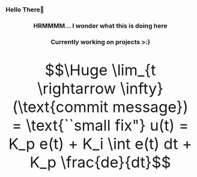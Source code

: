 ### Hello There👋


<h3 align='center'>HRMMMM... I wonder what this is doing here</h3>
<h3 align='center'>Currently working on projects >:)</h3>

<div style="font-size: 40px;" align='center'>

```math
\Huge \lim_{t \rightarrow \infty} (\text{commit message}) = \text{``small fix"}
u(t) = K_p e(t) + K_i \int e(t) dt + K_p \frac{de}{dt}
```

</div>

